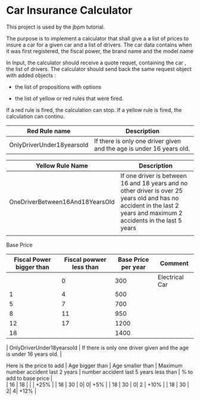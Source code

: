 # Car Insurance Calculator

This project is used by the jbpm tutorial.

The purpose is to implement a calculator that shall give a a list of prices to insure a car for a given car and a list of drivers.
The car data contains when it was first registered, the fiscal power, the brand name and the model name

In Input, the calculator should receive a quote requet, containing the car , the list of drivers. The calculator should send back the same request object with added objects :

* the list of propositions with options

* the list of yellow or red rules that were fired.


If a red rule is fired, the calculation can stop. If a yellow rule is fired, the calculation can continu.

| Red Rule name | Description |
| --- | --- |
| OnlyDriverUnder18yearsold | If there is only one driver given and the age is under 16 years old. |

| Yellow Rule Name | Description |
| --- | --- |
| OneDriverBetween16And18YearsOld | If one driver is between 16 and 18 years and no other driver is  over 25 years old and has no accident in the last 2 years and maximum 2 accidents in the last 5 years |
|  |    |

Base Price

| Fiscal Power bigger than | Fiscal powwer less than | Base Price per year| Comment |
| --- | --- | --- | --- |
|  | 0 | 300 | Electrical Car |
|1 | 4 | 500 |  |
|5 | 7 | 700 |   |
|8 | 11 | 950 | |
|12 | 17 | 1200 | |
|18 |  | 1400 | |






| OnlyDriverUnder18yearsold | If there is only one driver given and the age is under 16 years old. |



Here is the price to add
| Age bigger than | Age smaller than | Maximum number accident last 2 years  | number accident last 5 years less than | % to add to base price |  
|   16  | 18  |  | | +25% |
| 18 | 30 | 0| 0| +5% |
| 18 | 30 | 0| 2 | +10% |
| 18 | 30 | 2| 4| +12%  |







